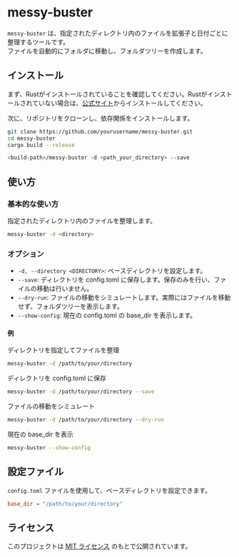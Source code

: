 # messy-buster

`messy-buster` は、指定されたディレクトリ内のファイルを拡張子と日付ごとに整理するツールです。  
ファイルを自動的にフォルダに移動し、フォルダツリーを作成します。

## インストール

まず、Rustがインストールされていることを確認してください。Rustがインストールされていない場合は、[公式サイト](https://www.rust-lang.org/)からインストールしてください。

次に、リポジトリをクローンし、依存関係をインストールします。

```sh
git clone https://github.com/yourusername/messy-buster.git
cd messy-buster
cargo build --release

<build-path>/messy-buster -d <path_your_directory> --save
```

## 使い方

### 基本的な使い方

指定されたディレクトリ内のファイルを整理します。

```sh
messy-buster -d <directory>
```

### オプション

- `-d, --directory <DIRECTORY>`: ベースディレクトリを設定します。
- `--save`: ディレクトリを config.toml に保存します。保存のみを行い、ファイルの移動は行いません。
- `--dry-run`: ファイルの移動をシミュレートします。実際にはファイルを移動せず、フォルダツリーを表示します。
- `--show-config`: 現在の config.toml の base_dir を表示します。

#### 例

ディレクトリを指定してファイルを整理
```sh
messy-buster -d /path/to/your/directory
```

ディレクトリを config.toml に保存

```sh
messy-buster -d /path/to/your/directory --save
```

ファイルの移動をシミュレート

```sh
messy-buster -d /path/to/your/directory --dry-run
```

現在の base_dir を表示

```sh
messy-buster --show-config
```


## 設定ファイル

`config.toml` ファイルを使用して、ベースディレクトリを設定できます。

```toml
base_dir = "/path/to/your/directory"
```

## ライセンス

このプロジェクトは [MIT ライセンス](LICENSE) のもとで公開されています。
